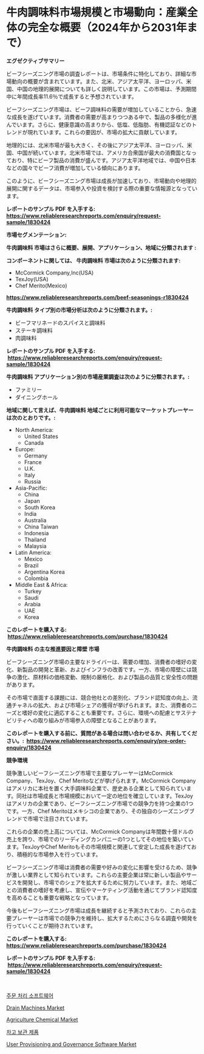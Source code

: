 <p><h1>牛肉調味料市場規模と市場動向：産業全体の完全な概要（2024年から2031年まで）</h1></p><p><strong>エグゼクティブサマリー</strong></p>
<p><p>ビーフシーズニング市場の調査レポートは、市場条件に特化しており、詳細な市場動向の概要が含まれています。また、北米、アジア太平洋、ヨーロッパ、米国、中国の地理的展開についても詳しく説明しています。この市場は、予測期間中に年間成長率11.6％で成長すると予想されています。</p><p>ビーフシーズニング市場は、ビーフ調味料の需要が増加していることから、急速な成長を遂げています。消費者の需要が高まりつつある中で、製品の多様化が進んでいます。さらに、健康意識の高まりから、低塩、低脂肪、有機認証などのトレンドが現れています。これらの要因が、市場の拡大に貢献しています。</p><p>地理的には、北米市場が最も大きく、その後にアジア太平洋、ヨーロッパ、米国、中国が続いています。北米市場では、アメリカ合衆国が最大の消費国となっており、特にビーフ製品の消費が盛んです。アジア太平洋地域では、中国や日本などの国々でビーフ消費が増加している傾向にあります。</p><p>このように、ビーフシーズニング市場は成長が加速しており、市場動向や地理的展開に関するデータは、市場参入や投資を検討する際の重要な情報源となっています。</p></p>
<p><strong>レポートのサンプル PDF を入手する: <a href="https://www.reliableresearchreports.com/enquiry/request-sample/1830424">https://www.reliableresearchreports.com/enquiry/request-sample/1830424</a></strong></p>
<p><strong>市場セグメンテーション:</strong></p>
<p><strong> 牛肉調味料 市場はさらに概要、展開、アプリケーション、地域に分類されます :</strong></p>
<p><strong>コンポーネントに関しては、 牛肉調味料 市場は次のように分類されます: &nbsp;</strong></p>
<p><ul><li>McCormick Company,Inc(USA)</li><li>TexJoy(USA)</li><li>Chef Merito(Mexico)</li></ul></p>
<p><strong><a href="https://www.reliableresearchreports.com/beef-seasonings-r1830424">https://www.reliableresearchreports.com/beef-seasonings-r1830424</a></strong></p>
<p><strong> 牛肉調味料 タイプ別の市場分析は次のように分類されます。:</strong></p>
<p><ul><li>ビーフマリネードのスパイスと調味料</li><li>ステーキ調味料</li><li>肉調味料</li></ul></p>
<p><strong>レポートのサンプル PDF を入手する: &nbsp;<a href="https://www.reliableresearchreports.com/enquiry/request-sample/1830424">https://www.reliableresearchreports.com/enquiry/request-sample/1830424</a></strong></p>
<p><strong> 牛肉調味料 アプリケーション別の市場産業調査は次のように分類されます。:</strong></p>
<p><ul><li>ファミリー</li><li>ダイニングホール</li></ul></p>
<p><strong>地域に関して言えば、牛肉調味料 地域ごとに利用可能なマーケットプレーヤーは次のとおりです。:</strong></p>
<p><ul>
    <li>
        North America:
        <ul>
            <li>United States</li>
            <li>Canada</li>
        </ul>
    </li>
    <li>
        Europe:
        <ul>
            <li>Germany</li>
            <li>France</li>
            <li>U.K.</li>
            <li>Italy</li>
            <li>Russia</li>
        </ul>
    </li>
    <li>
        Asia-Pacific:
        <ul>
            <li>China</li>
            <li>Japan</li>
            <li>South Korea</li>
            <li>India</li>
            <li>Australia</li>
            <li>China Taiwan</li>
            <li>Indonesia</li>
            <li>Thailand</li>
            <li>Malaysia</li>
        </ul>
    </li>
    <li>
        Latin America:
        <ul>
            <li>Mexico</li>
            <li>Brazil</li>
            <li>Argentina Korea</li>
            <li>Colombia</li>
        </ul>
    </li>
    <li>
        Middle East & Africa:
        <ul>
            <li>Turkey</li>
            <li>Saudi</li>
            <li>Arabia</li>
            <li>UAE</li>
            <li>Korea</li>
        </ul>
    </li>
    </ul></p>
<p><strong>このレポートを購入する: &nbsp;<a href="https://www.reliableresearchreports.com/purchase/1830424">https://www.reliableresearchreports.com/purchase/1830424</a></strong></p>
<p><strong>牛肉調味料 の主な推進要因と障壁 市場</strong></p>
<p><p>ビーフシーズニング市場の主要なドライバーは、需要の増加、消費者の嗜好の変化、新製品の開発と革新、およびインフラの改善です。一方、市場の障壁には競争の激化、原材料の価格変動、規制の厳格化、および製品の品質と安全性の問題があります。</p><p>その市場で直面する課題には、競合他社との差別化、ブランド認知度の向上、流通チャネルの拡大、および市場シェアの獲得が挙げられます。また、消費者のニーズと嗜好の変化に適応することも重要です。さらに、環境への配慮とサステナビリティへの取り組みが市場参入の障壁となることがあります。</p></p>
<p><strong>このレポートを購入する前に、質問がある場合は問い合わせるか、共有してください。:&nbsp; <a href="https://www.reliableresearchreports.com/enquiry/pre-order-enquiry/1830424">https://www.reliableresearchreports.com/enquiry/pre-order-enquiry/1830424</a></strong></p>
<p><strong>競争環境</strong></p>
<p><p>競争激しいビーフシーズニング市場で主要なプレーヤーはMcCormick Company、TexJoy、Chef Meritoなどが挙げられます。McCormick Companyはアメリカに本社を置く大手調味料企業で、歴史ある企業として知られています。同社は市場成長と市場規模において一定の地位を確立しています。TexJoyはアメリカの企業であり、ビーフシーズニング市場での競争力を持つ企業の1つです。一方、Chef Meritoはメキシコの企業であり、その独自のシーズニングブレンドで市場で注目されています。</p><p>これらの企業の売上高については、McCormick Companyは年間数十億ドルの売上を誇り、市場でのリーディングカンパニーの1つとしてその地位を築いています。TexJoyやChef Meritoもその市場規模と関連して安定した成長を遂げており、積極的な市場参入を行っています。</p><p>ビーフシーズニング市場は消費者の需要や好みの変化に影響を受けるため、競争が激しい業界として知られています。これらの主要企業は常に新しい製品やサービスを開発し、市場でのシェアを拡大するために努力しています。また、地域ごとの消費者の嗜好を考慮し、宣伝やマーケティング活動を通じてブランド認知度を高めることも重要な戦略となっています。</p><p>今後もビーフシーズニング市場は成長を継続すると予測されており、これらの主要プレーヤーは市場での競争力を維持し、拡大するためにさらなる調査や開発を行っていくことが期待されています。</p></p>
<p><strong>このレポートを購入する: &nbsp; <a href="https://www.reliableresearchreports.com/purchase/1830424">https://www.reliableresearchreports.com/purchase/1830424</a></strong></p>
<p><strong>レポートのサンプル PDF を入手する: &nbsp;<a href="https://www.reliableresearchreports.com/enquiry/request-sample/1830424">https://www.reliableresearchreports.com/enquiry/request-sample/1830424</a></strong><strong></strong></p>
<p>&nbsp;</p>
<p><p><a href="https://github.com/lzrvbyqzftro57/Market-Research-Report-List-1/blob/main/745871329854.md">주문 처리 소프트웨어</a></p><p><a href="https://view.publitas.com/reportprime-1/drain-machines-market-insight-market-trends-growth-forecasted-from-2024-to-2031/">Drain Machines Market</a></p><p><a href="https://issuu.com/reportprime-2/docs/agriculture-chemical-market-size-2030.pptx">Agriculture Chemical Market</a></p><p><a href="https://github.com/vs019sa3m8x/Market-Research-Report-List-1/blob/main/831744729856.md">차고 보관 제품</a></p><p><a href="https://issuu.com/reportprime-2/docs/user-provisioning-and-governance-software-market-s">User Provisioning and Governance Software Market</a></p></p>